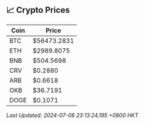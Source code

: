 ## 📈 Crypto Prices

| Coin | Price |
| ---- | ----- |
| BTC | $56473.2831 |
| ETH | $2989.8075 |
| BNB | $504.5698 |
| CRV | $0.2880 |
| ARB | $0.6618 |
| OKB | $36.7191 |
| DOGE | $0.1071 |

_Last Updated: 2024-07-08 23:13:24.195 +0800 HKT_